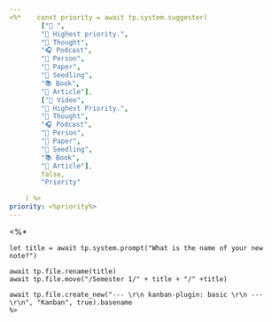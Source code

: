 ```yaml
---
<%*    const priority = await tp.system.suggester(
        ["🎥 ",
        "🔺 Highest priority.",
        "💭 Thought",
        "🎧 Podcast",
        "👤 Person",
        "📜 Paper",
        "🌱 Seedling",
        "📚 Book",
        "📰 Article"], 
        ["🎥 Video",
        "🔺 Highest Priority.",
        "💭 Thought",
        "🎧 Podcast",
        "👤 Person",
        "📜 Paper",
        "🌱 Seedling",
        "📚 Book",
        "📰 Article"], 
        false,
        "Priority"

    ) %>
priority: <%priority%>
---
```


<%*  

    let title = await tp.system.prompt("What is the name of your new note?")
    
    await tp.file.rename(title)
    await tp.file.move("/Semester 1/" + title + "/" +title)
    
	await tp.file.create_new("--- \r\n kanban-plugin: basic \r\n --- \r\n", "Kanban", true).basename
    %>


